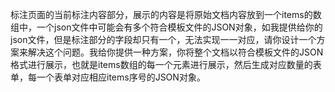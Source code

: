 标注页面的当前标注内容部分，展示的内容是将原始文档内容放到一个items的数组中，一个json文件中可能会有多个符合模板文件的JSON对象，如我提供给你的json文件，但是标注部分的字段却只有一个，无法实现一一对应，请你设计一个方案来解决这个问题。我给你提供一种方案，你将整个文档以符合模板文件的JSON格式进行展示，也就是items数组的每一个元素进行展示，然后生成对应数量的表单，每一个表单对应相应items序号的JSON对象。